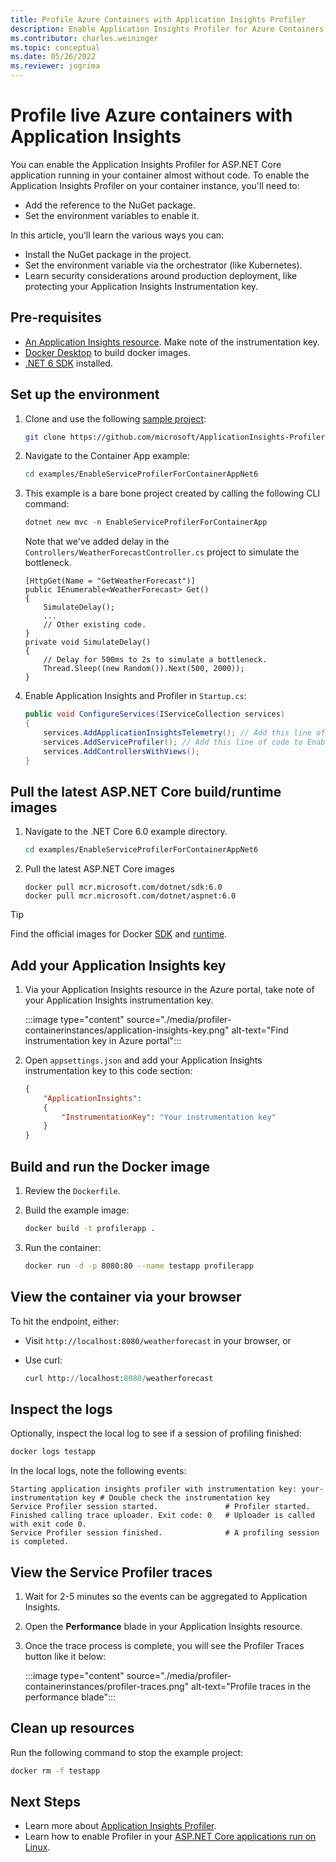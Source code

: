 ```yaml
---
title: Profile Azure Containers with Application Insights Profiler
description: Enable Application Insights Profiler for Azure Containers.
ms.contributor: charles.weininger
ms.topic: conceptual
ms.date: 05/26/2022
ms.reviewer: jogrima
---
```


# Profile live Azure containers with Application Insights

You can enable the Application Insights Profiler for ASP.NET Core application running in your container almost without code. To enable the Application Insights Profiler on your container instance, you'll need to:

* Add the reference to the NuGet package.
* Set the environment variables to enable it.

In this article, you'll learn the various ways you can:
- Install the NuGet package in the project. 
- Set the environment variable via the orchestrator (like Kubernetes). 
- Learn security considerations around production deployment, like protecting your Application Insights Instrumentation key.

## Pre-requisites

- [An Application Insights resource](../app/create-new-resource.md). Make note of the instrumentation key.
- [Docker Desktop](https://www.docker.com/products/docker-desktop/) to build docker images.
- [.NET 6 SDK](https://dotnet.microsoft.com/download/dotnet/6.0) installed.

## Set up the environment

1. Clone and use the following [sample project](https://github.com/microsoft/ApplicationInsights-Profiler-AspNetCore/tree/main/examples/EnableServiceProfilerForContainerAppNet6):
      
      ```bash
      git clone https://github.com/microsoft/ApplicationInsights-Profiler-AspNetCore.git
      ```

1. Navigate to the Container App example: 

   ```bash
   cd examples/EnableServiceProfilerForContainerAppNet6
   ```

1. This example is a bare bone project created by calling the following CLI command:

   ```powershell
   dotnet new mvc -n EnableServiceProfilerForContainerApp
   ```

   Note that we've added delay in the `Controllers/WeatherForecastController.cs` project to simulate the bottleneck.

   ```CSharp
   [HttpGet(Name = "GetWeatherForecast")]
   public IEnumerable<WeatherForecast> Get()
   {
       SimulateDelay();
       ...
       // Other existing code.
   }
   private void SimulateDelay()
   {
       // Delay for 500ms to 2s to simulate a bottleneck.
       Thread.Sleep((new Random()).Next(500, 2000));
   }
   ```

1. Enable Application Insights and Profiler in `Startup.cs`:

    ```csharp
    public void ConfigureServices(IServiceCollection services)
    {
        services.AddApplicationInsightsTelemetry(); // Add this line of code to enable Application Insights.
        services.AddServiceProfiler(); // Add this line of code to Enable Profiler
        services.AddControllersWithViews();
    }
    ```

## Pull the latest ASP.NET Core build/runtime images

1. Navigate to the .NET Core 6.0 example directory.

   ```bash
   cd examples/EnableServiceProfilerForContainerAppNet6
   ```

1. Pull the latest ASP.NET Core images

   ```shell
   docker pull mcr.microsoft.com/dotnet/sdk:6.0
   docker pull mcr.microsoft.com/dotnet/aspnet:6.0
   ```

> [!TIP]
> Find the official images for Docker [SDK](https://hub.docker.com/_/microsoft-dotnet-sdk) and [runtime](https://hub.docker.com/_/microsoft-dotnet-aspnet).

## Add your Application Insights key

1. Via your Application Insights resource in the Azure portal, take note of your Application Insights instrumentation key.

   :::image type="content" source="./media/profiler-containerinstances/application-insights-key.png" alt-text="Find instrumentation key in Azure portal":::

1. Open `appsettings.json` and add your Application Insights instrumentation key to this code section:

   ```json
   {
       "ApplicationInsights":
       {
           "InstrumentationKey": "Your instrumentation key"
       }
   }
   ```

## Build and run the Docker image

1. Review the `Dockerfile`.

1. Build the example image:

   ```bash
   docker build -t profilerapp .
   ```

1. Run the container:

   ```bash
   docker run -d -p 8080:80 --name testapp profilerapp
   ```

## View the container via your browser

To hit the endpoint, either:

- Visit `http://localhost:8080/weatherforecast` in your browser, or
- Use curl:
   
  ```terraform
  curl http://localhost:8080/weatherforecast
  ```


## Inspect the logs

Optionally, inspect the local log to see if a session of profiling finished:

```bash
docker logs testapp
```

In the local logs, note the following events:
   
```output
Starting application insights profiler with instrumentation key: your-instrumentation key # Double check the instrumentation key
Service Profiler session started.               # Profiler started.
Finished calling trace uploader. Exit code: 0   # Uploader is called with exit code 0.
Service Profiler session finished.              # A profiling session is completed.
```

## View the Service Profiler traces

1. Wait for 2-5 minutes so the events can be aggregated to Application Insights.
1. Open the **Performance** blade in your Application Insights resource. 
1. Once the trace process is complete, you will see the Profiler Traces button like it below:

      :::image type="content" source="./media/profiler-containerinstances/profiler-traces.png" alt-text="Profile traces in the performance blade":::



## Clean up resources

Run the following command to stop the example project:

```bash
docker rm -f testapp
```

## Next Steps

- Learn more about [Application Insights Profiler](./profiler-overview.md).
- Learn how to enable Profiler in your [ASP.NET Core applications run on Linux](./profiler-aspnetcore-linux.md).
